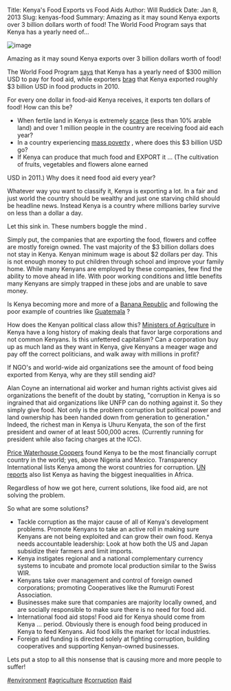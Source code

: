 Title: Kenya's Food Exports vs Food Aids
Author: Will Ruddick
Date: Jan 8, 2013
Slug: kenyas-food
Summary: Amazing as it may sound Kenya exports over 3 billion dollars worth of food! The World Food Program says that Kenya has a yearly need of...

![image](images/blog/kenyas-food1.webp)

Amazing as it may sound Kenya exports over 3 billion dollars worth of
food!

The World Food Program
[says](http://www.wfp.org/countries/kenya/operations) that Kenya has a
yearly need of $300 million USD to pay for food aid, while exporters
[brag](http://www.indexmundi.com/trade/exports/?country=ke) that Kenya
exported roughly $3 billion USD in food products in 2010.

For every one dollar in food-aid Kenya receives, it exports ten dollars
of food! How can this be?

- When fertile land in Kenya is extremely
  [scarce](http://en.worldstat.info/Asia/Kenya/Land) (less than 10%
  arable land) and over 1 million people in the country are receiving
  food aid each year?
- In a country experiencing [mass
  poverty](http://www.unicef.org/kenya/overview_4616.html) , where
  does this $3 billion USD go?
- If Kenya can produce that much food and EXPORT it ... (The
  cultivation of fruits, vegetables and flowers alone earned

USD in 2011.) Why does it need food aid every year?

Whatever way you want to classify it, Kenya is exporting a lot. In a
fair and just world the country should be wealthy and just one starving
child should be headline news. Instead Kenya is a country where millions
barley survive on less than a dollar a day.

Let this sink in. These numbers boggle the mind .

Simply put, the companies that are exporting the food, flowers and
coffee are mostly foreign owned. The vast majority of the $3 billion
dollars does not stay in Kenya. Kenyan minimum wage is about $2 dollars
per day. This is not enough money to put children through school and
improve your family home. While many Kenyans are employed by these
companies, few find the ability to move ahead in life. With poor working
conditions and little benefits many Kenyans are simply trapped in these
jobs and are unable to save money.

Is Kenya becoming more and more of a [Banana
Republic](http://en.wikipedia.org/wiki/Banana_republic) and following
the poor example of countries like
[Guatemala](http://www.commondreams.org/headline/2013/01/09-6) ?

How does the Kenyan political class allow this? [Ministers of
Agriculture](<http://en.wikipedia.org/wiki/Ministry_of_Agriculture_(Kenya)>)
in Kenya have a long history of making deals that favor large
corporations and not common Kenyans. Is this unfettered capitalism? Can
a corporation buy up as much land as they want in Kenya, give Kenyans a
meager wage and pay off the correct politicians, and walk away with
millions in profit?

If NGO's and world-wide aid organizations see the amount of food being
exported from Kenya, why are they still sending aid?

Alan Coyne an international aid worker and human rights activist gives
aid organizations the benefit of the doubt by stating, "corruption in
Kenya is so ingrained that aid organizations like UNFP can do nothing
against it. So they simply give food. Not only is the problem corruption
but political power and land ownership has been handed down from
generation to generation." Indeed, the richest man in Kenya is Uhuru
Kenyata, the son of the first president and owner of at least 500,000
acres. (Currently running for president while also facing charges at the
ICC).

[Price Waterhouse
Coopers](http://www.pwc.com/gx/en/economic-crime-survey/download-economic-crime-people-culture-controls.jhtml)
found Kenya to be the most financially corrupt country in the world;
yes, above Nigeria and Mexico. Transparency International lists Kenya
among the worst countries for corruption. [UN
reports](http://hdrstats.undp.org/en/countries/profiles/ken.html) also
list Kenya as having the biggest inequalities in Africa.

Regardless of how we got here, current solutions, like food aid, are not
solving the problem.

So what are some solutions?

- Tackle corruption as the major cause of all of Kenya's development
  problems. Promote Kenyans to take an active roll in making sure
  Kenyans are not being exploited and can grow their own food. Kenya
  needs accountable leadership: Look at how both the US and Japan
  subsidize their farmers and limit imports.
- Kenya instigates regional and a national complementary currency
  systems to incubate and promote local production similar to the
  Swiss WIR.
- Kenyans take over management and control of foreign owned
  corporations; promoting Cooperatives like the Rumuruti Forest
  Association.
- Businesses make sure that companies are majority locally owned, and
  are socially responsible to make sure there is no need for food aid.
- International food aid stops! Food aid for Kenya should come from
  Kenya ... period. Obviously there is enough food being produced in
  Kenya to feed Kenyans. Aid food kills the market for local
  industries.
- Foreign aid funding is directed solely at fighting corruption,
  building cooperatives and supporting Kenyan-owned businesses.

Lets put a stop to all this nonsense that is causing more and more
people to suffer!

[#environment](https://www.grassrootseconomics.org/blog/hashtags/environment)
[#agriculture](https://www.grassrootseconomics.org/blog/hashtags/agriculture)
[#corruption](https://www.grassrootseconomics.org/blog/hashtags/corruption)
[#aid](https://www.grassrootseconomics.org/blog/hashtags/aid)
